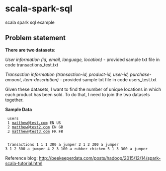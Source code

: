 # scala-spark-sql
scala spark sql example

Problem statement
----------

**There are two datasets:**

*User information (id, email, language, location)* - provided sample txt file in code transactions_test.txt

*Transaction information (transaction-id, product-id, user-id, purchase-amount, item-description)* - provided sample txt file in code users_test.txt

Given these datasets, I want to find the number of unique locations in which each product has been sold. To do that, I need to join the two datasets together.

**Sample Data**
<code><p>
users<br>
1	matthew@test.com	EN	US<br>
2	matthew@test2.com	EN	GB<br>
3	matthew@test3.com	FR	FR<br>
</code></p>
<code><p>
transactions
1	1	1	300	a jumper
2	1	2	300	a jumper
3	1	2	300	a jumper
4	2	3	100	a rubber chicken
5	1	3	300	a jumper
</code></p>
Reference blog: http://beekeeperdata.com/posts/hadoop/2015/12/14/spark-scala-tutorial.html
